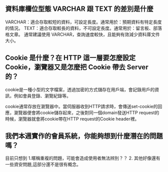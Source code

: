 ## 資料庫欄位型態 VARCHAR 跟 TEXT 的差別是什麼

VARCHAR：適合存取較短的資料，可設定長度。通常用於：預期資料有特定長度的情況。
TEXT：適合存取較長的資料，不可設定長度。通常用於：留言板、部落格文章。
通常建議使用 VARCHAR，查詢速度較快，且能夠有效減少資料庫文件大小。

## Cookie 是什麼？在 HTTP 這一層要怎麼設定 Cookie，瀏覽器又是怎麼把 Cookie 帶去 Server 的？

 cookie是一種小型的文字檔案，透過加密的方式儲存在用戶端，會記錄用戶的資訊，例如會員登錄、瀏覽紀錄等。  
 
 cookie通常存放在瀏覽器中。當伺服器收到HTTP請求時，會傳送set-cookie的回應，瀏覽器便會將cookie儲存起來，之後對同一個domain發送HTTP request的時候，瀏覽器就會將cookie帶在HTTP request的Cookie header裡。  



## 我們本週實作的會員系統，你能夠想到什麼潛在的問題嗎？

目前只想到 
1.暱稱重複的問題，可能會造成使用者無法辨別？？
2. 其他好像還有一些資安問題,這部分還不是很有概念。


